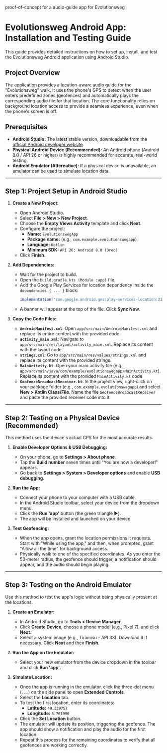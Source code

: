 proof-of-concept for a audio-guide app for Evolutionsweg

# Evolutionsweg Android App: Installation and Testing Guide

This guide provides detailed instructions on how to set up, install, and test the Evolutionsweg Android application using Android Studio.

## Project Overview

The application provides a location-aware audio guide for the "Evolutionsweg" walk. It uses the phone's GPS to detect when the user enters predefined zones (geofences) and automatically plays the corresponding audio file for that location. The core functionality relies on background location access to provide a seamless experience, even when the phone's screen is off.

## Prerequisites

-   **Android Studio:** The latest stable version, downloadable from the [official Android developer website](https://developer.android.com/studio).
-   **Physical Android Device (Recommended):** An Android phone (Android 8.0 / API 26 or higher) is highly recommended for accurate, real-world testing.
-   **Android Emulator (Alternative):** If a physical device is unavailable, an emulator can be used to simulate location data.

---

## Step 1: Project Setup in Android Studio

1.  **Create a New Project:**
    * Open Android Studio.
    * Select **File > New > New Project**.
    * Choose the **Empty Views Activity** template and click **Next**.
    * Configure the project:
        * **Name:** `EvolutionswegApp`
        * **Package name:** (e.g., `com.example.evolutionswegapp`)
        * **Language:** `Kotlin`
        * **Minimum SDK:** `API 26: Android 8.0 (Oreo)`
    * Click **Finish**.

2.  **Add Dependencies:**
    * Wait for the project to build.
    * Open the `build.gradle.kts (Module :app)` file.
    * Add the Google Play Services for location dependency inside the `dependencies { ... }` block:
        ```groovy
        implementation("com.google.android.gms:play-services-location:21.3.0")
        ```
    * A banner will appear at the top of the file. Click **Sync Now**.

3.  **Copy the Code Files:**
    * **`AndroidManifest.xml`**: Open `app/src/main/AndroidManifest.xml` and replace its entire content with the provided code.
    * **`activity_main.xml`**: Navigate to `app/src/main/res/layout/activity_main.xml`. Replace its content with the layout code.
    * **`strings.xml`**: Go to `app/src/main/res/values/strings.xml` and replace its content with the provided strings.
    * **`MainActivity.kt`**: Open your main activity file (e.g., `app/src/main/java/com/example/evolutionswegapp/MainActivity.kt`). Replace its content with the provided `MainActivity.kt` code.
    * **`GeofenceBroadcastReceiver.kt`**: In the project view, right-click on your package folder (e.g., `com.example.evolutionswegapp`) and select **New > Kotlin Class/File**. Name the file `GeofenceBroadcastReceiver` and paste the provided receiver code into it.

---

## Step 2: Testing on a Physical Device (Recommended)

This method uses the device's actual GPS for the most accurate results.

1.  **Enable Developer Options & USB Debugging:**
    * On your phone, go to **Settings > About phone**.
    * Tap the **Build number** seven times until "You are now a developer!" appears.
    * Go back to **Settings > System > Developer options** and enable **USB debugging**.

2.  **Run the App:**
    * Connect your phone to your computer with a USB cable.
    * In the Android Studio toolbar, select your device from the dropdown menu.
    * Click the **Run 'app'** button (the green triangle ▶️).
    * The app will be installed and launched on your device.

3.  **Test Geofencing:**
    * When the app opens, grant the location permissions it requests. Start with "While using the app," and then, when prompted, grant "Allow all the time" for background access.
    * Physically walk to one of the specified coordinates. As you enter the 50-meter radius, the geofence should trigger, a notification should appear, and the audio should begin playing.

---

## Step 3: Testing on the Android Emulator

Use this method to test the app's logic without being physically present at the locations.

1.  **Create an Emulator:**
    * In Android Studio, go to **Tools > Device Manager**.
    * Click **Create Device**, choose a phone model (e.g., Pixel 7), and click **Next**.
    * Select a system image (e.g., Tiramisu - API 33). Download it if necessary. Click **Next** and then **Finish**.

2.  **Run the App on the Emulator:**
    * Select your new emulator from the device dropdown in the toolbar and click **Run 'app'**.

3.  **Simulate Location:**
    * Once the app is running in the emulator, click the three-dot menu (`...`) on the side panel to open **Extended Controls**.
    * Select the **Location** tab.
    * To test the first location, enter its coordinates:
        * **Latitude:** `49.339757`
        * **Longitude:** `8.761990`
    * Click the **Set Location** button.
    * The emulator will update its position, triggering the geofence. The app should show a notification and play the audio for the first location.
    * Repeat this process for the remaining coordinates to verify that all geofences are working correctly.
